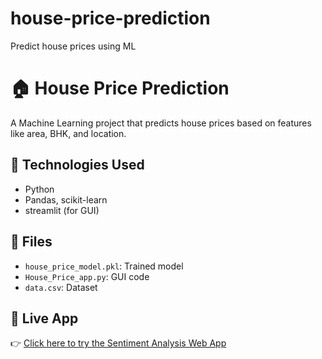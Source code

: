 
# house-price-prediction
Predict house prices using ML
# 🏠 House Price Prediction

A Machine Learning project that predicts house prices based on features like area, BHK, and location.

## 🔧 Technologies Used
- Python
- Pandas, scikit-learn
- streamlit (for GUI)

## 📂 Files
- `house_price_model.pkl`: Trained model
- `House_Price_app.py`: GUI code
- `data.csv`: Dataset
## 🔗 Live App

👉 [Click here to try the Sentiment Analysis Web App](http://192.168.66.172:8501)
